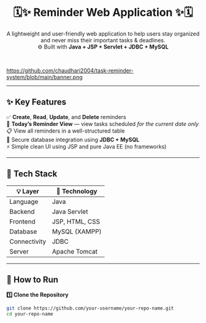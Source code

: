 <h1 align="center">🗓️✨ Reminder Web Application ✨🗓️</h1>

<p align="center">
A lightweight and user-friendly web application to help users stay organized and never miss their important tasks & deadlines.
<br>
⚙️ Built with <b>Java + JSP + Servlet + JDBC + MySQL</b>
</p>

<br/>

<!-- 🔻 Banner image (replace this with your own image in the /assets folder) -->
https://github.com/chaudhari2004/task-reminder-system/blob/main/banner.png

---

## ✨ Key Features

✅ **Create**, **Read**, **Update**, and **Delete** reminders  
📅 **Today’s Reminder View** — view tasks scheduled *for the current date only*  
📋 View all reminders in a well-structured table  
🔗 Secure database integration using **JDBC + MySQL**  
⚡ Simple clean UI using JSP and pure Java EE (no frameworks)

---

## 🧰 Tech Stack

| 💡 Layer         | 🔧 Technology              |
|------------------|----------------------------|
| Language         | Java                        |
| Backend          | Java Servlet                |
| Frontend         | JSP, HTML, CSS              |
| Database         | MySQL (XAMPP)               |
| Connectivity     | JDBC                        |
| Server           | Apache Tomcat               |

---

## 🚀 How to Run

**1️⃣ Clone the Repository**
```bash
git clone https://github.com/your-username/your-repo-name.git
cd your-repo-name
